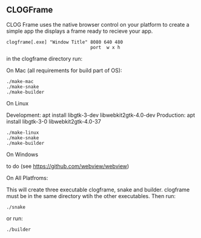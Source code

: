 ## CLOGFrame

CLOG Frame uses the native browser control on your platform to create
a simple app the displays a frame ready to recieve your app.

```
clogframe[.exe] "Window Title" 8080 640 480
                               port  w x h
```

in the clogframe directory run:


On Mac (all requirements for build part of OS):
```
./make-mac
./make-snake
./make-builder
```
On Linux

Development: apt install libgtk-3-dev libwebkit2gtk-4.0-dev
Production: apt install libgtk-3-0 libwebkit2gtk-4.0-37
```
./make-linux
./make-snake
./make-builder
```
On Windows

to do (see https://github.com/webview/webview)

On All Platfroms:

This will create three executable clogframe, snake and builder. clogframe
must be in the same directory wtih the other executables. Then
run:
```
./snake
```
or
run:
```
./builder
```
